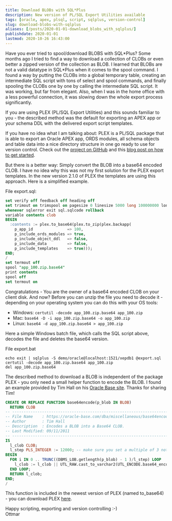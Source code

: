 ```yaml
---
title: Download BLOBs with SQL*Plus
description: New version of PL/SQL Export Utilities available
tags: [oracle, apex, plsql, script, sqlplus, version-control]
slug: download-blobs-with-sqlplus
aliases: [/posts/2020-01-01-download_blobs_with_sqlplus/]
publishdate: 2020-01-01
lastmod: 2020-10-26 16:43:00
---
```


Have you ever tried to spool/download BLOBS with SQL\*Plus? Some months ago I tried to find a way to download a collection of CLOBs or even better a zipped version of the collection as BLOB. I learned that BLOBs are not a valid datatype in SQL*Plus when it comes to the spool command. I found a way by putting the CLOBs into a global temporary table, creating an intermediate SQL script with tons of select and spool commands, and finally spooling the CLOBs one by one by calling the intermediate SQL script. It was working, but far from elegant. Also, when I was in the home office with a less powerful connection, it was slowing down the whole export process significantly.

If you are using PLEX (PL/SQL Export Utilities) and this sounds familiar to you - the described method was the default for exporting an APEX app or your schema DDL with the delivered export script templates.

If you have no idea what I am talking about: PLEX is a PL/SQL package that is able to export an Oracle APEX app, ORDS modules, all schema objects and table data into a nice directory structure in one go ready to use for version control. Check out the [project on GitHub][github] and this [blog post on how to get started][post].

But there is a better way: Simply convert the BLOB into a base64 encoded CLOB. I have no idea why this was not my first solution for the PLEX export templates. In the new version 2.1.0 of PLEX the templates are using this approach. Here is a simplified example.

File export.sql:

```sql
set verify off feedback off heading off
set trimout on trimspool on pagesize 0 linesize 5000 long 100000000 longchunksize 32767
whenever sqlerror exit sql.sqlcode rollback
variable contents clob
BEGIN
  :contents := plex.to_base64(plex.to_zip(plex.backapp(
    p_app_id               => 100,
    p_include_ords_modules => true,
    p_include_object_ddl   => false,
    p_include_data         => false,
    p_include_templates    => true)));
END;
/
set termout off
spool "app_100.zip.base64"
print contents
spool off
set termout on
```

Congratulations - You are the owner of a base64 encoded CLOB on your client disk. And now? Before you can unzip the file you need to decode it - depending on your operating system you can do this with your OS tools:

- Windows: `certutil -decode app_100.zip.base64 app_100.zip`
- Mac: `base64 -D -i app_100.zip.base64 -o app_100.zip`
- Linux: `base64 -d app_100.zip.base64 > app_100.zip`

Here a simple Windows batch file, which calls the SQL script above, decodes the file and deletes the base64 version.

File export.bat

```batch
echo exit | sqlplus -S demo/oracle@localhost:1521/xepdb1 @export.sql
certutil -decode app_100.zip.base64 app_100.zip
del app_100.zip.base64
```

The described method to download a BLOB is independent of the package PLEX - you only need a small helper function to encode the BLOB. I found an example provided by Tim Hall on his [Oracle Base site][oraclebase]. Thanks for sharing Tim!

```sql
CREATE OR REPLACE FUNCTION base64encode(p_blob IN BLOB)
  RETURN CLOB
-- -----------------------------------------------------------------------------------
-- File Name    : https://oracle-base.com/dba/miscellaneous/base64encode.sql
-- Author       : Tim Hall
-- Description  : Encodes a BLOB into a Base64 CLOB.
-- Last Modified: 09/11/2011
-- -----------------------------------------------------------------------------------
IS
  l_clob CLOB;
  l_step PLS_INTEGER := 12000; -- make sure you set a multiple of 3 not higher than 24573
BEGIN
  FOR i IN 0 .. TRUNC((DBMS_LOB.getlength(p_blob) - 1 )/l_step) LOOP
    l_clob := l_clob || UTL_RAW.cast_to_varchar2(UTL_ENCODE.base64_encode(DBMS_LOB.substr(p_blob, l_step, i * l_step + 1)));
  END LOOP;
  RETURN l_clob;
END;
/
```

This function is included in the newest version of PLEX (named to_base64) - you can download PLEX [here][download].

Happy scripting, exporting and version controlling :-)<br>
Ottmar

[download]: https://github.com/ogobrecht/plex/releases/latest
[github]: https://github.com/ogobrecht/plex
[oraclebase]: https://oracle-base.com/dba/script?category=miscellaneous&file=base64encode.sql
[post]: /posts/2018-08-26-plex-plsql-export-utilities
